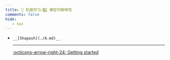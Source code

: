 ```yaml
---
title: 🎁 机器学习/6️⃣ 模型可解释性
comments: false
hide:
   - toc
---
```


<div class="grid cards index-info" markdown>

-     __[Shapash](./A.md)__

	---

	

	

	[:octicons-arrow-right-24: Getting started](./A.md)

</div>